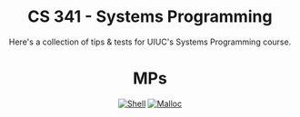 <div align="center">

# CS 341 - Systems Programming

Here's a collection of tips & tests for UIUC's Systems Programming course.

# MPs

[![Shell](https://img.shields.io/badge/Shell-yellow?style=for-the-badge)](./mp-shell/)
[![Malloc](https://img.shields.io/badge/Malloc-darkgreen?style=for-the-badge)](./mp-malloc/)

</div>

